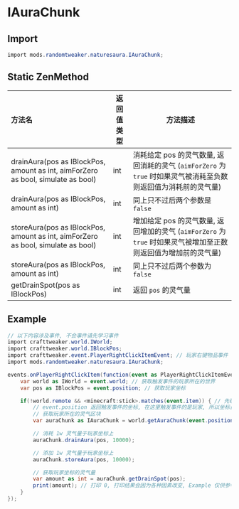 # IAuraChunk

## Import

```csharp
import mods.randomtweaker.naturesaura.IAuraChunk;
```

## Static ZenMethod

| 方法名 | 返回值类型 | 方法描述 |
| :------ | ------ | ------ |
| drainAura(pos as IBlockPos, amount as int, aimForZero as bool, simulate as bool) | int | 消耗给定 pos 的灵气数量, 返回消耗的灵气 (`aimForZero` 为 `true` 时如果灵气被消耗至负数则返回值为消耗前的灵气量) |
| drainAura(pos as IBlockPos, amount as int) | int | 同上只不过后两个参数是 `false` |
| storeAura(pos as IBlockPos, amount as int, aimForZero as bool, simulate as bool) | int | 增加给定 pos 的灵气数量, 返回增加的灵气 (`aimForZero` 为 `true` 时如果灵气被增加至正数则返回值为增加前的灵气量) |
| storeAura(pos as IBlockPos, amount as int) | int | 同上只不过后两个参数为 `false` |
| getDrainSpot(pos as IBlockPos) | int | 返回 `pos` 的灵气量 |

## Example

```csharp
// 以下内容涉及事件, 不会事件请先学习事件
import crafttweaker.world.IWorld;
import crafttweaker.world.IBlockPos;
import crafttweaker.event.PlayerRightClickItemEvent; // 玩家右键物品事件
import mods.randomtweaker.naturesaura.IAuraChunk;

events.onPlayerRightClickItem(function(event as PlayerRightClickItemEvent) {
    var world as IWorld = event.world; // 获取触发事件的玩家所在的世界
    var pos as IBlockPos = event.position; // 获取玩家坐标

    if(!world.remote && <minecraft:stick>.matches(event.item)) { // 先确保在服务端执行代码, 再判断手上物品是否为木棍
        // event.position 返回触发事件的坐标, 在这里触发事件的是玩家, 所以坐标自然是玩家的坐标
        // 获取玩家所在的灵气区块
        var auraChunk as IAuraChunk = world.getAuraChunk(event.position);

        // 消耗 1w 灵气量于玩家坐标上
        auraChunk.drainAura(pos, 10000);

        // 添加 1w 灵气量于玩家坐标上
        auraChunk.storeAura(pos, 10000);

        // 获取玩家坐标的灵气量
        var amount as int = auraChunk.getDrainSpot(pos);
        print(amount); // 打印 0, 打印结果会因为各种因素改变, Example 仅供参考
    }
});
```
